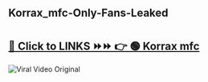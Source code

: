 
 ## Korrax_mfc-Only-Fans-Leaked

# <h2><a href="https://clipsfans.com/Korrax_mfc&ref=git">🔗 Click to LINKS ⏩⏩ 👉 🟢 Korrax mfc </a></h2>

<a href="https://clipsfans.com/Korrax_mfc&ref=git" rel="nofollow" data-target="animated-image.originalLink"><img src="https://i.ibb.co.com/xMMVF88/686577567.gif" alt="Viral Video Original" style="max-width: 100%; display: inline-block;" data-target="animated-image.originalImage"></a>
